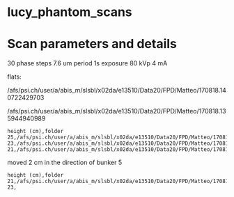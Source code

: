 # lucy_phantom_scans

# Scan parameters and details

30 phase steps
7.6 um period
1s exposure
80 kVp
4 mA

flats:

/afs/psi.ch/user/a/abis_m/slsbl/x02da/e13510/Data20/FPD/Matteo/170818.140722429703

/afs/psi.ch/user/a/abis_m/slsbl/x02da/e13510/Data20/FPD/Matteo/170818.135944940989

```
height (cm),folder
25,/afs/psi.ch/user/a/abis_m/slsbl/x02da/e13510/Data20/FPD/Matteo/170818.141645955425
23,/afs/psi.ch/user/a/abis_m/slsbl/x02da/e13510/Data20/FPD/Matteo/170818.142027148281
21,/afs/psi.ch/user/a/abis_m/slsbl/x02da/e13510/Data20/FPD/Matteo/170818.142346338932
```

moved 2 cm in the direction of bunker 5

```
height (cm),folder
21,/afs/psi.ch/user/a/abis_m/slsbl/x02da/e13510/Data20/FPD/Matteo/170818.142802538614
23,
```

